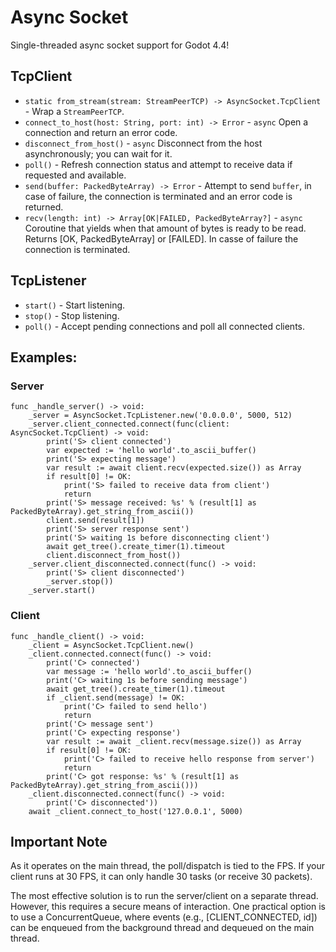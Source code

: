 # Async Socket
Single-threaded async socket support for Godot 4.4!

## TcpClient
- `static from_stream(stream: StreamPeerTCP) -> AsyncSocket.TcpClient` - Wrap a `StreamPeerTCP`.
- `connect_to_host(host: String, port: int) -> Error` - `async` Open a connection and return an error code.
- `disconnect_from_host()` - `async` Disconnect from the host asynchronously; you can wait for it.
- `poll()` - Refresh connection status and attempt to receive data if requested and available.
- `send(buffer: PackedByteArray) -> Error` - Attempt to send `buffer`, in case of failure, the connection is terminated and an error code is returned.
- `recv(length: int) -> Array[OK|FAILED, PackedByteArray?]` - `async` Coroutine that yields when that amount of bytes is ready to be read. Returns [OK, PackedByteArray] or [FAILED]. In casse of failure the connection is terminated.

## TcpListener
- `start()` - Start listening.
- `stop()` - Stop listening.
- `poll()` - Accept pending connections and poll all connected clients.

## Examples:
### Server
```gdscript
func _handle_server() -> void:
    _server = AsyncSocket.TcpListener.new('0.0.0.0', 5000, 512)
    _server.client_connected.connect(func(client: AsyncSocket.TcpClient) -> void:
        print('S> client connected')
        var expected := 'hello world'.to_ascii_buffer()
        print('S> expecting message')
        var result := await client.recv(expected.size()) as Array
        if result[0] != OK:
            print('S> failed to receive data from client')
            return
        print('S> message received: %s' % (result[1] as PackedByteArray).get_string_from_ascii())
        client.send(result[1])
        print('S> server response sent')
        print('S> waiting 1s before disconnecting client')
        await get_tree().create_timer(1).timeout
        client.disconnect_from_host())
    _server.client_disconnected.connect(func() -> void:
        print('S> client disconnected')
        _server.stop())
    _server.start()
```

### Client
```gdscript
func _handle_client() -> void:
    _client = AsyncSocket.TcpClient.new()
    _client.connected.connect(func() -> void:
        print('C> connected')
        var message := 'hello world'.to_ascii_buffer()
        print('C> waiting 1s before sending message')
        await get_tree().create_timer(1).timeout
        if _client.send(message) != OK:
            print('C> failed to send hello')
            return
        print('C> message sent')
        print('C> expecting response')
        var result := await _client.recv(message.size()) as Array
        if result[0] != OK:
            print('C> failed to receive hello response from server')
            return
        print('C> got response: %s' % (result[1] as PackedByteArray).get_string_from_ascii()))
    _client.disconnected.connect(func() -> void:
        print('C> disconnected'))
    await _client.connect_to_host('127.0.0.1', 5000)
```


## Important Note

As it operates on the main thread, the poll/dispatch is tied to the FPS. If your client runs at 30 FPS, it can only handle 30 tasks (or receive 30 packets).

The most effective solution is to run the server/client on a separate thread. However, this requires a secure means of interaction. One practical option is to use a ConcurrentQueue, where events (e.g., [CLIENT_CONNECTED, id]) can be enqueued from the background thread and dequeued on the main thread.
